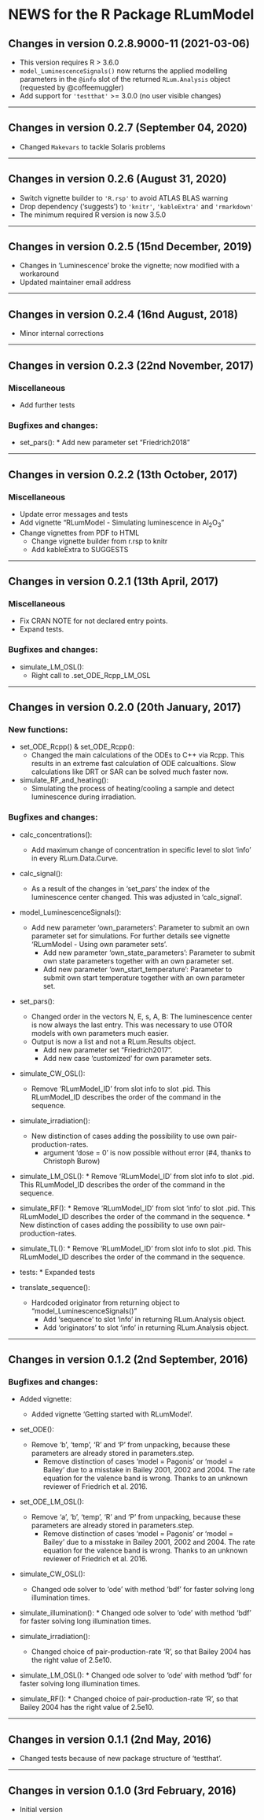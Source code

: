 




<!-- NEWS.md was auto-generated by NEWS.Rmd. Please DO NOT edit by hand!-->

# NEWS for the R Package RLumModel

## Changes in version 0.2.8.9000-11 (2021-03-06)

-   This version requires R &gt; 3.6.0
-   `model_LuminescenceSignals()` now returns the applied modelling
    parameters in the `@info` slot of the returned `RLum.Analysis`
    object (requested by @coffeemuggler)
-   Add support for `'testthat'` &gt;= 3.0.0 (no user visible changes)

------------------------------------------------------------------------

## Changes in version 0.2.7 (September 04, 2020)

-   Changed `Makevars` to tackle Solaris problems

------------------------------------------------------------------------

## Changes in version 0.2.6 (August 31, 2020)

-   Switch vignette builder to `'R.rsp'` to avoid ATLAS BLAS warning
-   Drop dependency (‘suggests’) to `'knitr'`, `'kableExtra'` and
    `'rmarkdown'`
-   The minimum required R version is now 3.5.0

------------------------------------------------------------------------

## Changes in version 0.2.5 (15nd December, 2019)

-   Changes in ‘Luminescence’ broke the vignette; now modified with a
    workaround
-   Updated maintainer email address

------------------------------------------------------------------------

## Changes in version 0.2.4 (16nd August, 2018)

-   Minor internal corrections

------------------------------------------------------------------------

## Changes in version 0.2.3 (22nd November, 2017)

### Miscellaneous

-   Add further tests

### Bugfixes and changes:

-   set\_pars(): \* Add new parameter set “Friedrich2018”

------------------------------------------------------------------------

## Changes in version 0.2.2 (13th October, 2017)

### Miscellaneous

-   Update error messages and tests
-   Add vignette “RLumModel - Simulating luminescence in
    Al<sub>2</sub>O<sub>3</sub>”
-   Change vignettes from PDF to HTML
    -   Change vignette builder from r.rsp to knitr
    -   Add kableExtra to SUGGESTS

------------------------------------------------------------------------

## Changes in version 0.2.1 (13th April, 2017)

### Miscellaneous

-   Fix CRAN NOTE for not declared entry points.
-   Expand tests.

### Bugfixes and changes:

-   simulate\_LM\_OSL():
    -   Right call to .set\_ODE\_Rcpp\_LM\_OSL

------------------------------------------------------------------------

## Changes in version 0.2.0 (20th January, 2017)

### New functions:

-   set\_ODE\_Rcpp() & set\_ODE\_Rcpp():
    -   Changed the main calculations of the ODEs to C++ via Rcpp. This
        results in an extreme fast calculation of ODE calcualtions. Slow
        calculations like DRT or SAR can be solved much faster now.
-   simulate\_RF\_and\_heating():
    -   Simulating the process of heating/cooling a sample and detect
        luminescence during irradiation.

### Bugfixes and changes:

-   calc\_concentrations():

    -   Add maximum change of concentration in specific level to slot
        ‘info’ in every RLum.Data.Curve.

-   calc\_signal():

    -   As a result of the changes in ‘set\_pars’ the index of the
        luminescence center changed. This was adjusted in
        ‘calc\_signal’.

-   model\_LuminescenceSignals():

    -   Add new parameter ‘own\_parameters’: Parameter to submit an own
        parameter set for simulations. For further details see vignette
        ‘RLumModel - Using own parameter sets’.
        -   Add new parameter ‘own\_state\_parameters’: Parameter to
            submit own state parameters together with an own parameter
            set.
        -   Add new parameter ‘own\_start\_temperature’: Parameter to
            submit own start temperature together with an own parameter
            set.

-   set\_pars():

    -   Changed order in the vectors N, E, s, A, B: The luminescence
        center is now always the last entry. This was necessary to use
        OTOR models with own parameters much easier.
    -   Output is now a list and not a RLum.Results object.
        -   Add new parameter set “Friedrich2017”.
        -   Add new case ‘customized’ for own parameter sets.

-   simulate\_CW\_OSL():

    -   Remove ‘RLumModel\_ID’ from slot info to slot .pid. This
        RLumModel\_ID describes the order of the command in the
        sequence.

-   simulate\_irradiation():

    -   New distinction of cases adding the possibility to use own
        pair-production-rates.
        -   argument ‘dose = 0’ is now possible without error (\#4,
            thanks to Christoph Burow)

-   simulate\_LM\_OSL(): \* Remove ‘RLumModel\_ID’ from slot info to
    slot .pid. This RLumModel\_ID describes the order of the command in
    the sequence.

-   simulate\_RF(): \* Remove ‘RLumModel\_ID’ from slot ‘info’ to slot
    .pid. This RLumModel\_ID describes the order of the command in the
    sequence. \* New distinction of cases adding the possibility to use
    own pair-production-rates.

-   simulate\_TL(): \* Remove ‘RLumModel\_ID’ from slot info to slot
    .pid. This RLumModel\_ID describes the order of the command in the
    sequence.

-   tests: \* Expanded tests

-   translate\_sequence():

    -   Hardcoded originator from returning object to
        “model\_LuminescenceSignals()”
        -   Add ‘sequence’ to slot ‘info’ in returning RLum.Analysis
            object.
        -   Add ‘originators’ to slot ‘info’ in returning RLum.Analysis
            object.

------------------------------------------------------------------------

## Changes in version 0.1.2 (2nd September, 2016)

### Bugfixes and changes:

-   Added vignette:

    -   Added vignette ‘Getting started with RLumModel’.

-   set\_ODE():

    -   Remove ‘b’, ‘temp’, ‘R’ and ‘P’ from unpacking, because these
        parameters are already stored in parameters.step.
        -   Remove distinction of cases ‘model = Pagonis’ or ‘model =
            Bailey’ due to a misstake in Bailey 2001, 2002 and 2004. The
            rate equation for the valence band is wrong. Thanks to an
            unknown reviewer of Friedrich et al. 2016.

-   set\_ODE\_LM\_OSL():

    -   Remove ‘a’, ‘b’, ‘temp’, ‘R’ and ‘P’ from unpacking, because
        these parameters are already stored in parameters.step.
        -   Remove distinction of cases ‘model = Pagonis’ or ‘model =
            Bailey’ due to a misstake in Bailey 2001, 2002 and 2004. The
            rate equation for the valence band is wrong. Thanks to an
            unknown reviewer of Friedrich et al. 2016.

-   simulate\_CW\_OSL():

    -   Changed ode solver to ‘ode’ with method ‘bdf’ for faster solving
        long illumination times.

-   simulate\_illumination(): \* Changed ode solver to ‘ode’ with method
    ‘bdf’ for faster solving long illumination times.

-   simulate\_irradiation():

    -   Changed choice of pair-production-rate ‘R’, so that Bailey 2004
        has the right value of 2.5e10.

-   simulate\_LM\_OSL(): \* Changed ode solver to ‘ode’ with method
    ‘bdf’ for faster solving long illumination times.

-   simulate\_RF(): \* Changed choice of pair-production-rate ‘R’, so
    that Bailey 2004 has the right value of 2.5e10.

------------------------------------------------------------------------

## Changes in version 0.1.1 (2nd May, 2016)

-   Changed tests because of new package structure of ‘testthat’.

------------------------------------------------------------------------

## Changes in version 0.1.0 (3rd February, 2016)

-   Initial version
